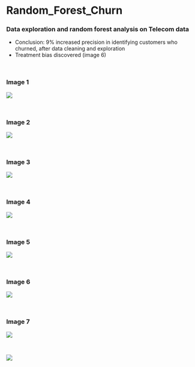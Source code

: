 # Random_Forest_Churn
 ### Data exploration and random forest analysis on Telecom data
 * Conclusion: 9% increased precision in identifying customers who churned, after data cleaning and exploration
 * Treatment bias discovered (image 6)

<br />

### Image 1

![](Pictures/Capture1.PNG)

<br />

### Image 2
![](Pictures/Capture2.PNG)

<br />

### Image 3
![](Pictures/Capture3.PNG)

<br />

### Image 4
![](Pictures/Capture4.PNG)

<br />

### Image 5
![](Pictures/Capture5.PNG)

<br />

### Image 6
![](Pictures/Capture6.PNG)

<br />

### Image 7
![](Pictures/Capture7.PNG)

<br />

![](Pictures/Capture8.PNG)
